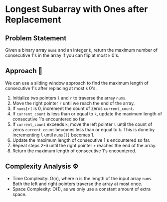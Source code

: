 # Longest Subarray with Ones after Replacement

## Problem Statement

Given a binary array `nums` and an integer `k`, return the maximum number of consecutive 1's in the array if you can flip at most `k` 0's.

## Approach 🌟

We can use a sliding window approach to find the maximum length of consecutive 1's after replacing at most `k` 0's.

1. Initialize two pointers `l` and `r` to traverse the array `nums`.
2. Move the right pointer `r` until we reach the end of the array.
3. If `nums[r]` is 0, increment the count of zeros `current_count`.
4. If `current_count` is less than or equal to `k`, update the maximum length of consecutive 1's encountered so far.
5. If `current_count` exceeds `k`, move the left pointer `l` until the count of zeros `current_count` becomes less than or equal to `k`. This is done by incrementing `l` until `nums[l]` becomes 1.
6. Update the maximum length of consecutive 1's encountered so far.
7. Repeat steps 2-6 until the right pointer `r` reaches the end of the array.
8. Return the maximum length of consecutive 1's encountered.

## Complexity Analysis ⚙️

- Time Complexity: O(n), where n is the length of the input array `nums`. Both the left and right pointers traverse the array at most once.
- Space Complexity: O(1), as we only use a constant amount of extra space.
